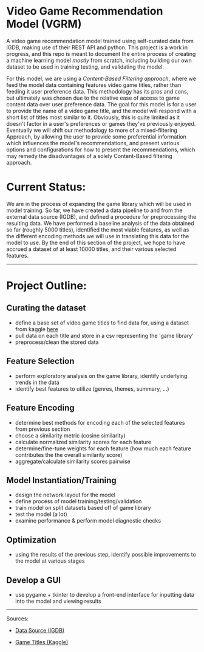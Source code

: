 # Video Game Recommendation Model (VGRM)
A video game recommendation model trained using self-curated data from IGDB, making use of their REST API and python.
This project is a work in progress, and this repo is meant to document the entire process of creating a machine learning model *mostly* from scratch, including building our own dataset to be used in training testing, and validating the model. 

For this model, we are using a _Content-Based Filtering approach_, where we feed the model data containing features video game titles, rather than feeding it user preference data. This methodology has its pros and cons, but ultimately was chosen due to the relative ease of access to game content data over user preference data. The goal for this model is for a user to provide the name of a video game title, and the model will respond with a short list of titles most similar to it. Obviously, this is quite limited as it doesn't factor in a user's preferences or games they've previously enjoyed. Eventually we will shift our methodology to more of a mixed-filtering Approach, by allowing the user to provide some preferential information which influences the model's recommendations, and present various options and configurations for how to present the recommendations, which may remedy the disadvantages of a solely Content-Based filtering approach. 



# Current Status:
We are in the process of expanding the game library which will be used in model training. So far, we have created a data pipeline to and from the external data source (IGDB), and defined a procedure for preprocessing the resulting data. We have performed a baseline analysis of the data obtained so far (roughly 5000 titles), identified the most viable features, as well as the different encoding methods we will use in translating this data for the model to use. By the end of this section of the project, we hope to have accrued a dataset of at least 10000 titles, and their various selected features.
___

# Project Outline:

## Curating the dataset
- define a base set of video game titles to find data for, using a dataset from kaggle [here](https://www.kaggle.com/datasets/gregorut/videogamesales)
- pull data on each title and store in a csv representing the 'game library'
- preprocess/clean the stored data

## Feature Selection
- perform exploratory analysis on the game library, identify underlying trends in the data
- identify best features to utilize (genres, themes, summary, ...)
  
## Feature Encoding
- determine best methods for encoding each of the selected features from previous section
- choose a similarity metric (cosine similarity)
- calculate normalized similarity scores for each feature
- determine/fine-tune weights for each feature (how much each feature contributes the the overall similarity score)
- aggregate/calculate similarity scores pairwise

## Model Instantiation/Training
- design the network layout for the model
- define process of model training/testing/validation
- train model on split datasets based off of game library
- test the model (a lot)
- examine performance & perform model diagnostic checks

## Optimization
- using the results of the previous step, identify possible improvements to the model at various stages

## Develop a GUI
- use pygame + tkinter to develop a front-end interface for inputting data into the model and viewing results 
___


Sources:

* [Data Source (IGDB)](https://www.igdb.com/)

* [Game Titles (Kaggle)](https://www.kaggle.com/datasets/gregorut/videogamesales)

